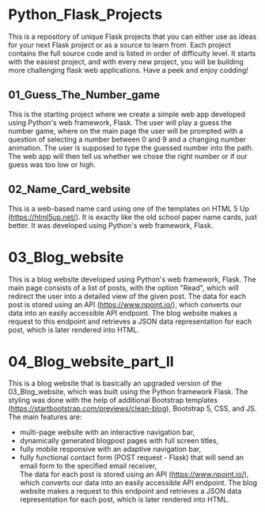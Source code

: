 # Python_Flask_Projects
This is a repository of unique Flask projects that you can either use as ideas for your next Flask project or as a source to learn from. Each project contains the full source code and is listed in order of difficulty level. It starts with the easiest project, and with every new project, you will be building more challenging flask web applications. Have a peek and enjoy codding!


## 01_Guess_The_Number_game
This is the  starting project where we create a simple web app developed using Python's web framework, Flask. The user will play a guess the number game, where on the main page the user will be prompted with a question of selecting a number between 0 and 9 and a changing number animation.
The user is supposed to type the guessed number into the path. The web app will then tell us whether we chose the right number or if our guess was too low or high.

## 02_Name_Card_website
This is a web-based name card using one of the templates on HTML 5 Up (https://html5up.net/).
It is exactly like the old school paper name cards, just better.
It was developed using Python's web framework, Flask.

# 03_Blog_website
This is a blog website developed using Python's web framework, Flask.
The main page consists of a list of posts, with the option "Read", which will redirect the user into a detailed view of the given post.
The data for each post is stored using an API (https://www.npoint.io/), which converts our data into an easily accessible API endpoint. The blog website makes a request to this endpoint and retrieves a JSON data representation for each post, which is later rendered into HTML.

# 04_Blog_website_part_II
This is a blog website that is basically an upgraded version of the 03_Blog_website, which was built using the Python framework Flask. The styling was done with the help of additional Bootstrap templates (https://startbootstrap.com/previews/clean-blog), Bootstrap 5, CSS, and JS. The main features are:</br>
- multi-page website with an interactive navigation bar,</br>
- dynamically generated blogpost pages with full screen titles,</br>
- fully mobile responsive with an adaptive navigation bar,</br>
- fully functional contact form (POST request - Flask) that will send an email form to the specified email receiver,</br>
The data for each post is stored using an API (https://www.npoint.io/), which converts our data into an easily accessible API endpoint. The blog website makes a request to this endpoint and retrieves a JSON data representation for each post, which is later rendered into HTML.
